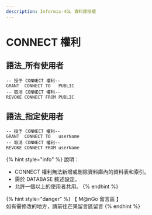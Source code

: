 ```yaml
---
description: Informix-4GL 資料庫授權
---
```


# CONNECT 權利

## 語法\_所有使用者

```
-- 授予 CONNECT 權利--
GRANT  CONNECT TO   PUBLIC
-- 取消 CONNECT 權利--
REVOKE CONNECT FROM PUBLIC
```

## 語法\_指定使用者

```
-- 授予 CONNECT 權利--
GRANT  CONNECT TO   userName
-- 取消 CONNECT 權利--
REVOKE CONNECT FROM userName
```

{% hint style="info" %}
說明：

* CONNECT 權利無法新增或刪除資料庫內的資料表和索引。
* 需於 DATABASE 敘述設定。
* 允許一個以上的使用者共用。
{% endhint %}

{% hint style="danger" %}
【 M@nGo 留言區 】\
如有需修改的地方，請前往芒果留言區留言
{% endhint %}
